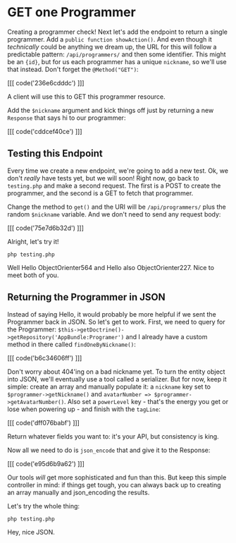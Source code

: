 # GET one Programmer

Creating a programmer check! Next let's add the endpoint to return a single
programmer. Add a `public function showAction()`. And even though it *technically*
could be anything we dream up, the URL for this will follow a predictable
pattern: `/api/programmers/` and then some identifier. This might be an `{id}`,
but for us each programmer has a unique `nickname`, so we'll use that instead.
Don't forget the `@Method("GET")`:

[[[ code('236e6cdddc') ]]]

A client will use this to GET this programmer resource.

Add the `$nickname` argument and kick things off just by returning a new
`Response` that says hi to our programmer:

[[[ code('cddcef40ce') ]]]

## Testing this Endpoint

Every time we create a new endpoint, we're going to add a new test. Ok, we
don't *really* have tests yet, but we will soon! Right now, go back to
`testing.php` and make a second request. The first is a POST to create the
programmer, and the second is a GET to fetch that programmer.

Change the method to `get()` and the URI will be `/api/programmers/` plus
the random `$nickname` variable. And we don't need to send any request body:

[[[ code('75e7d6b32d') ]]]

Alright, let's try it!

```
php testing.php
```

Well Hello ObjectOrienter564 and Hello also ObjectOrienter227. Nice to meet
both of you.

## Returning the Programmer in JSON

Instead of saying Hello, it would probably be more helpful if we sent the
Programmer back in JSON. So let's get to work. First, we need to query for
the Programmer: `$this->getDoctrine()->getRepository('AppBundle:Programer')`
and I already have a custom method in there called `findOneByNickname()`:

[[[ code('b6c34606ff') ]]]

Don't worry about 404'ing on a bad nickname yet. To turn the entity object
into JSON, we'll eventually use a tool called a serializer. But for now,
keep it simple: create an array and manually populate it: a `nickname` key
set to `$programmer->getNickname()` and `avatarNumber => $programmer->getAvatarNumber()`.
Also set a `powerLevel` key - that's the energy you get or lose when powering
up - and finish with the `tagLine`:

[[[ code('dff076babf') ]]]

Return whatever fields you want to: it's your API, but consistency is king.

Now all we need to do is `json_encode` that and give it to the Response:

[[[ code('e95d6b9a62') ]]]

Our tools *will* get more sophisticated and fun than this. But keep this
simple controller in mind: if things get tough, you can always back up to
creating an array manually and json_encoding the results.

Let's try the whole thing:

```bash
php testing.php
```

Hey, nice JSON.
